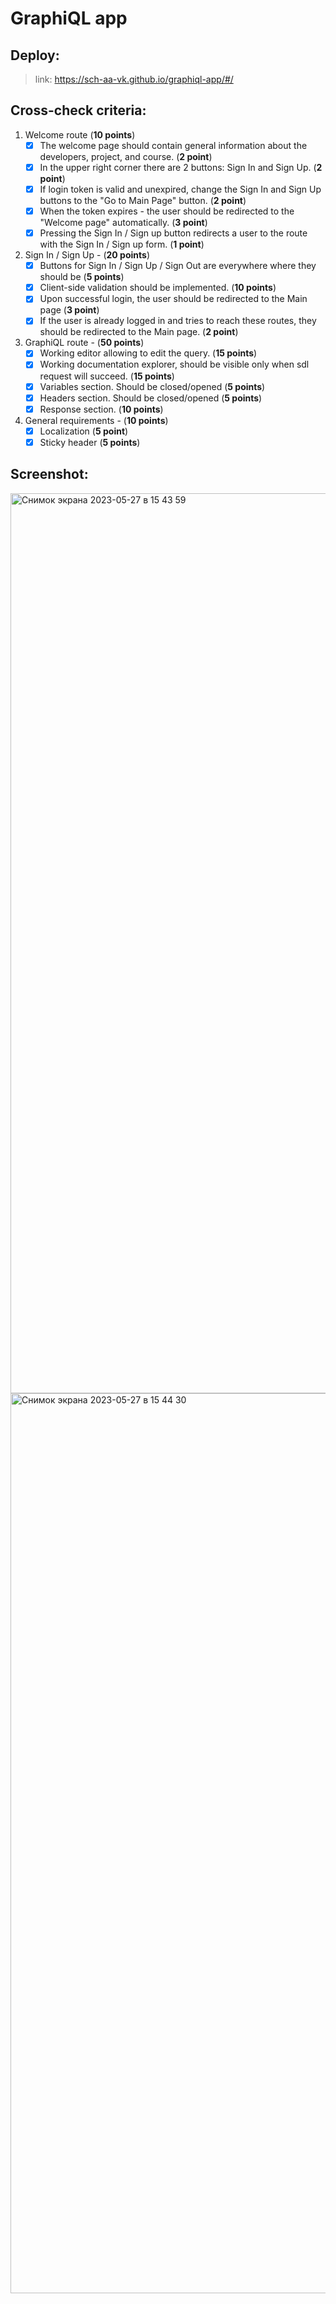 # GraphiQL app

## Deploy:
> link: https://sch-aa-vk.github.io/graphiql-app/#/

## Cross-check criteria:
1. Welcome route (**10 points**)
    - [x] The welcome page should contain general information about the developers, project, and course. (**2 point**)
    - [x] In the upper right corner there are 2 buttons: Sign In and Sign Up. (**2 point**)
    - [x] If login token is valid and unexpired, change the Sign In and Sign Up buttons to the "Go to Main Page" button. (**2 point**)
    - [x] When the token expires - the user should be redirected to the "Welcome page" automatically. (**3 point**)
    - [x] Pressing the Sign In / Sign up button redirects a user to the route with the Sign In / Sign up form. (**1 point**)
2. Sign In / Sign Up  - (**20 points**)
    - [x] Buttons for Sign In / Sign Up / Sign Out are everywhere where they should be (**5 points**)
    - [x] Client-side validation should be implemented. (**10 points**)
    - [x] Upon successful login, the user should be redirected to the Main page (**3 point**)
    - [x] If the user is already logged in and tries to reach these routes, they should be redirected to the Main page. (**2 point**)
3. GraphiQL route - (**50 points**)
    - [x] Working editor allowing to edit the query. (**15 points**)
    - [x] Working documentation explorer, should be visible only when sdl request will succeed. (**15 points**)
    - [x] Variables section. Should be closed/opened (**5 points**)
    - [x] Headers section. Should be closed/opened (**5 points**)
    - [x] Response section. (**10 points**)
4. General requirements - (**10 points**)
    - [x] Localization (**5 point**)
    - [x] Sticky header (**5 points**)

## Screenshot:
<img width="1440" alt="Снимок экрана 2023-05-27 в 15 43 59" src="https://github.com/sch-aa-vk/graphiql-app/assets/89934145/23895416-0427-41f8-aad9-fe9328966e2b">
<img width="1440" alt="Снимок экрана 2023-05-27 в 15 44 30" src="https://github.com/sch-aa-vk/graphiql-app/assets/89934145/f7dce0b6-875b-49fa-8ec6-277aa44fbf85">
